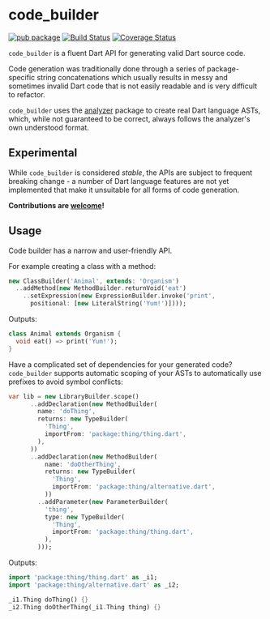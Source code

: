 # code_builder

[![pub package](https://img.shields.io/pub/v/code_builder.svg)](https://pub.dartlang.org/packages/code_builder)
[![Build Status](https://travis-ci.org/dart-lang/code_builder.svg)](https://travis-ci.org/dart-lang/code_builder)
[![Coverage Status](https://coveralls.io/repos/github/dart-lang/code_builder/badge.svg?branch=master)](https://coveralls.io/github/dart-lang/code_builder?branch=master)

`code_builder` is a fluent Dart API for generating valid Dart source code.

Code generation was traditionally done through a series of 
package-specific string concatenations which usually results in messy
and sometimes invalid Dart code that is not easily readable and is very
difficult to refactor.

`code_builder` uses the [analyzer](analyzer) package to create real Dart
language ASTs, which, while not guaranteed to be correct, always follows
the analyzer's own understood format.

[analyzer]: https://pub.dartlang.org/packages/analyzer

## Experimental

While `code_builder` is considered *stable*, the APIs are subject to
frequent breaking change - a number of Dart language features are not
yet implemented that make it unsuitable for all forms of code
generation. 

**Contributions are [welcome][welcome]!**

[welcome]: CONTRIBUTING.md

## Usage

Code builder has a narrow and user-friendly API.

For example creating a class with a method:

```dart
new ClassBuilder('Animal', extends: 'Organism')
  ..addMethod(new MethodBuilder.returnVoid('eat')
    ..setExpression(new ExpressionBuilder.invoke('print',
      positional: [new LiteralString('Yum!')])));
```

Outputs:
```dart
class Animal extends Organism {
  void eat() => print('Yum!');
}
```

Have a complicated set of dependencies for your generated code?
`code_builder` supports automatic scoping of your ASTs to automatically
use prefixes to avoid symbol conflicts:

```dart
var lib = new LibraryBuilder.scope()
      ..addDeclaration(new MethodBuilder(
        name: 'doThing',
        returns: new TypeBuilder(
          'Thing',
          importFrom: 'package:thing/thing.dart',
        ),
      ))
      ..addDeclaration(new MethodBuilder(
          name: 'doOtherThing',
          returns: new TypeBuilder(
            'Thing',
            importFrom: 'package:thing/alternative.dart',
          ))
        ..addParameter(new ParameterBuilder(
          'thing',
          type: new TypeBuilder(
            'Thing',
            importFrom: 'package:thing/thing.dart',
          ),
        )));
```

Outputs:
```dart
import 'package:thing/thing.dart' as _i1;
import 'package:thing/alternative.dart' as _i2;

_i1.Thing doThing() {}
_i2.Thing doOtherThing(_i1.Thing thing) {}
```
